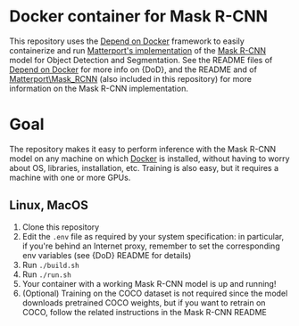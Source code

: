 # Docker container for Mask R-CNN

This repository uses the [Depend on Docker](https://github.com/bhgedigital/depend-on-docker) framework to easily containerize and run [Matterport's implementation](https://github.com/matterport/Mask_RCNN) of the [Mask R-CNN](https://arxiv.org/abs/1703.06870) model for Object Detection and Segmentation. See the README files of [Depend on Docker](https://github.com/bhgedigital/depend-on-docker/blob/master/README.md) for more info on {DoD}, and the README and of [Matterport\Mask_RCNN](https://github.com/matterport/Mask_RCNN/blob/master/README.md) (also included in this repository) for more information on the Mask R-CNN implementation.

# Goal
The repository makes it easy to perform inference with the Mask R-CNN model on any machine on which [Docker](https://www.docker.com/get-docker) is installed, without having to worry about OS, libraries, installation, etc. Training is also easy, but it requires a machine with one or more GPUs.

## Linux, MacOS

 1. Clone this repository
 2. Edit the `.env` file as required by your system specification: in particular, if you're behind an Internet proxy, remember to set the corresponding env variables (see {DoD} README for details)
 3. Run `./build.sh`
 4. Run `./run.sh`
 5. Your container with a working Mask R-CNN model is up and running!
 6. (Optional) Training on the COCO dataset is not required since the model downloads pretrained COCO weights, but if you want to retrain on COCO, follow the related instructions in the Mask R-CNN README
